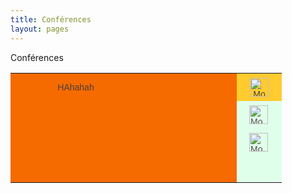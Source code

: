 ```yaml
---
title: Conférences 
layout: pages
---
```

Conférences 

<style type="text/css">
.tg  {border-collapse:collapse;border-spacing:0;border-color:#bbb;}
.tg td{font-family:Arial, sans-serif;font-size:14px;padding:7px 20px;border-style:solid;border-width:0px;overflow:hidden;word-break:normal;border-color:#bbb;color:#594F4F;background-color:#E0FFEB;}
.tg th{font-family:Arial, sans-serif;font-size:14px;font-weight:normal;padding:7px 20px;border-style:solid;border-width:0px;overflow:hidden;word-break:normal;border-color:#bbb;color:#493F3F;background-color:#9DE0AD;}
.tg .tg-3ope{background-color:#ffcb2f}
.tg .tg-b286{background-color:#f56b00}
</style>
<table class="tg" style="undefined;table-layout: fixed; width: 434px">
<colgroup>
<col style="width: 209px">
<col style="width: 153px">
<col style="width: 72px">
</colgroup>
  <tr>
    <th class="tg-b286">HAhahah</th>
    <th class="tg-b286"></th>
    <th class="tg-3ope"><img src="http://cliparts.co/cliparts/8iE/7qe/8iE7qe8ia.png" alt="Mountain View" style="width:30px;height:30px"></th>
  </tr>
  <tr>
    <td class="tg-b286"></td>
    <td class="tg-b286"></td>
    <td class="tg-031e"><img src="http://cliparts.co/cliparts/8iE/7qe/8iE7qe8ia.png" alt="Mountain View" style="width:30px;height:30px"></td>
  </tr>
  <tr>
    <td class="tg-b286"></td>
    <td class="tg-b286"></td>
    <td class="tg-031e"><img src="http://cliparts.co/cliparts/8iE/7qe/8iE7qe8ia.png" alt="Mountain View" style="width:30px;height:30px"></td>
  </tr>
  <tr>
    <td class="tg-b286"></td>
    <td class="tg-b286"></td>
    <td class="tg-031e"></td>
  </tr>
  <tr>
    <td class="tg-b286"></td>
    <td class="tg-b286"></td>
    <td class="tg-031e"></td>
  </tr>
  <tr>
    <td class="tg-b286"></td>
    <td class="tg-b286"></td>
    <td class="tg-031e"></td>
  </tr>
</table>